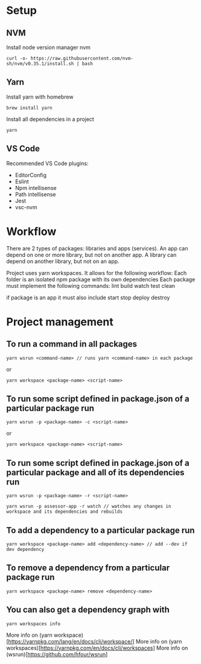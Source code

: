 # Setup

## NVM

Install node version manager nvm
```
curl -o- https://raw.githubusercontent.com/nvm-sh/nvm/v0.35.1/install.sh | bash
```

## Yarn
Install yarn with homebrew
```
brew install yarn
```

Install all dependencies in a project
```
yarn
```

## VS Code
Recommended VS Code plugins:
- EditorConfig
- Eslint
- Npm intellisense
- Path intellisense
- Jest
- vsc-nvm

# Workflow
There are 2 types of packages: libraries and apps (services). 
An app can depend on one or more library, but not on another app.
A library can depend on another library, but not on an app.

Project uses yarn workspaces. It allows for the following workflow:
Each folder is an isolated npm package with its own dependencies
Each package must implement the following commands:
lint
build
watch
test
clean

if package is an app it must also include 
start
stop
deploy
destroy

# Project management
## To run a command in all packages
```
yarn wsrun <command-name> // runs yarn <command-name> in each package
```
or
```
yarn workspace <package-name> <script-name>
```

## To run some script defined in package.json of a particular package run
```
yarn wsrun -p <package-name> -c <script-name>
```
or
```
yarn workspace <package-name> <script-name>
```

## To run some script defined in package.json of a particular package and all of its dependencies run
```
yarn wsrun -p <package-name> -r <script-name>
```
```
yarn wsrun -p assessor-app -r watch // watches any changes in workspace and its dependencies and rebuilds
```

## To add a dependency to a particular package run
```
yarn workspace <package-name> add <dependency-name> // add --dev if dev dependency
```

## To remove a dependency from a particular package run
```
yarn workspace <package-name> remove <dependency-name>
```

## You can also get a dependency graph with
```
yarn workspaces info
```

More info on (yarn workspace)[https://yarnpkg.com/lang/en/docs/cli/workspace/]
More info on (yarn workspaces)[https://yarnpkg.com/en/docs/cli/workspaces]
More info on (wsrun)[https://github.com/hfour/wsrun]
